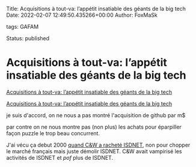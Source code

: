 Title: Acquisitions à tout-va: l’appétit insatiable des géants de la big tech
Date: 2022-02-07 12:49:50.435266+00:00
Author: FoxMaSk 

tags: GAFAM

Status: published





# Acquisitions à tout-va: l’appétit insatiable des géants de la big tech

[Acquisitions à tout-va: l’appétit insatiable des géants de la big tech](None)

[Acquisitions à tout-va: l’appétit insatiable des géants de la big tech](https://sebsauvage.net/links/?sWjUZQ)

je suis d&#39;accord, on ne nous a pas montré l&#39;acquisition de github par m$

par contre on ne nous montre pas (non plus) les achats pour éparpiller façon puzzle le trop beau concurrent.

J&#39;ai vécu ça debut 2000 [quand C&amp;W a racheté ISDNET](https://www.reseaux-telecoms.net/actualites/lire-cable-et-wireless-rachet-xe8-te-isdnet-5694.html), non pour chopper le marché français mais juste démolir ISDNET. C&amp;W avait vampirisé les activités de ISDNET et *pof* plus de ISDNET.